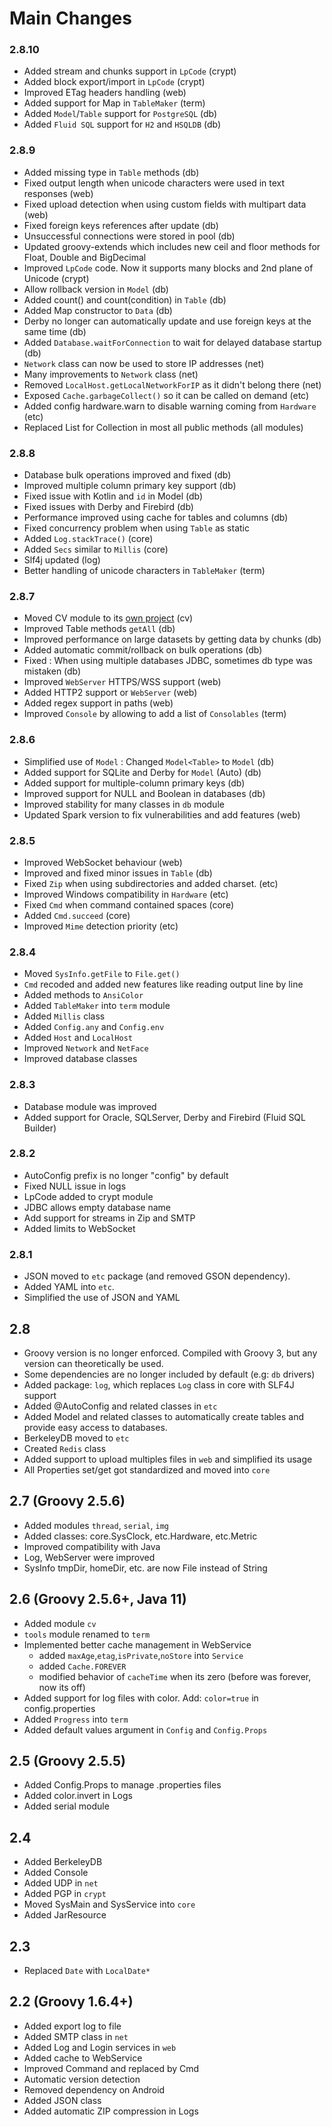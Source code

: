 # Main Changes

### 2.8.10
* Added stream and chunks support in `LpCode` (crypt)
* Added block export/import in `LpCode` (crypt)
* Improved ETag headers handling (web)
* Added support for Map in `TableMaker` (term)
* Added `Model`/`Table` support for `PostgreSQL` (db)
* Added `Fluid SQL` support for `H2` and `HSQLDB` (db)

### 2.8.9
* Added missing type in `Table` methods (db)
* Fixed output length when unicode characters were used in text responses (web)
* Fixed upload detection when using custom fields with multipart data (web)
* Fixed foreign keys references after update (db)
* Unsuccessful connections were stored in pool (db)
* Updated groovy-extends which includes new ceil and floor methods for Float, Double and BigDecimal
* Improved `LpCode` code. Now it supports many blocks and 2nd plane of Unicode (crypt)
* Allow rollback version in `Model` (db)
* Added count() and count(condition) in `Table` (db)
* Added Map constructor to `Data` (db)
* Derby no longer can automatically update and use foreign keys at the same time (db)
* Added `Database.waitForConnection` to wait for delayed database startup (db)
* `Network` class can now be used to store IP addresses (net)
* Many improvements to `Network` class (net)
* Removed `LocalHost.getLocalNetworkForIP` as it didn't belong there (net)
* Exposed `Cache.garbageCollect()` so it can be called on demand (etc)
* Added config hardware.warn to disable warning coming from `Hardware` (etc)
* Replaced List for Collection in most all public methods (all modules)

### 2.8.8
* Database bulk operations improved and fixed (db)
* Improved multiple column primary key support (db)
* Fixed issue with Kotlin and `id` in Model (db)
* Fixed issues with Derby and Firebird (db)
* Performance improved using cache for tables and columns (db)
* Fixed concurrency problem when using `Table` as static
* Added `Log.stackTrace()` (core)
* Added `Secs` similar to `Millis` (core)
* Slf4j updated (log)
* Better handling of unicode characters in `TableMaker` (term)

### 2.8.7
* Moved CV module to its [own project](https://gitlab.com/intellisrc/icv) (cv)
* Improved Table methods `getAll` (db)
* Improved performance on large datasets by getting data by chunks (db)
* Added automatic commit/rollback on bulk operations (db)
* Fixed : When using multiple databases JDBC, sometimes db type was mistaken (db)
* Improved `WebServer` HTTPS/WSS support (web)
* Added HTTP2 support or `WebServer` (web)
* Added regex support in paths (web)
* Improved `Console` by allowing to add a list of `Consolables` (term)

### 2.8.6
* Simplified use of `Model` : Changed `Model<Table>` to `Model` (db)
* Added support for SQLite and Derby for `Model` (Auto) (db)
* Added support for multiple-column primary keys (db)
* Improved support for NULL and Boolean in databases (db)
* Improved stability for many classes in `db` module
* Updated Spark version to fix vulnerabilities and add features (web)

### 2.8.5
* Improved WebSocket behaviour (web)
* Improved and fixed minor issues in `Table` (db)
* Fixed `Zip` when using subdirectories and added charset.  (etc)
* Improved Windows compatibility in `Hardware` (etc)
* Fixed `Cmd` when command contained spaces (core)
* Added `Cmd.succeed` (core)
* Improved `Mime` detection priority (etc)

### 2.8.4
* Moved `SysInfo.getFile` to `File.get()`
* `Cmd` recoded and added new features like reading output line by line
* Added methods to `AnsiColor`
* Added `TableMaker` into `term` module
* Added `Millis` class
* Added `Config.any` and `Config.env`
* Added `Host` and `LocalHost`
* Improved `Network` and `NetFace`
* Improved database classes

### 2.8.3
* Database module was improved
* Added support for Oracle, SQLServer, Derby and Firebird (Fluid SQL Builder)

### 2.8.2
* AutoConfig prefix is no longer "config" by default
* Fixed NULL issue in logs
* LpCode added to crypt module
* JDBC allows empty database name
* Add support for streams in Zip and SMTP
* Added limits to WebSocket

### 2.8.1
* JSON moved to `etc` package (and removed GSON dependency).
* Added YAML into `etc`.
* Simplified the use of JSON and YAML

## 2.8
* Groovy version is no longer enforced. Compiled with Groovy 3, but any version can theoretically be used.
* Some dependencies are no longer included by default (e.g: `db` drivers)
* Added package: `log`, which replaces `Log` class in core with SLF4J support
* Added @AutoConfig and related classes in `etc`
* Added Model and related classes to automatically create tables and provide easy access to databases.
* BerkeleyDB moved to `etc`
* Created `Redis` class
* Added support to upload multiples files in `web` and simplified its usage
* All Properties set/get got standardized and moved into `core`

## 2.7 (Groovy 2.5.6)

* Added modules `thread`, `serial`, `img`
* Added classes: core.SysClock, etc.Hardware, etc.Metric
* Improved compatibility with Java
* Log, WebServer were improved
* SysInfo tmpDir, homeDir, etc. are now File instead of String

## 2.6 (Groovy 2.5.6+, Java 11)

* Added module `cv`
* `tools` module renamed to `term`
* Implemented better cache management in WebService
    - added `maxAge`,`etag`,`isPrivate`,`noStore` into `Service`
    - added `Cache.FOREVER`
    - modified behavior of `cacheTime` when its zero (before was forever, now its off)
* Added support for log files with color. Add: `color=true` in config.properties
* Added `Progress` into `term`
* Added default values argument in `Config` and `Config.Props`

## 2.5 (Groovy 2.5.5)

* Added Config.Props to manage .properties files
* Added color.invert in Logs
* Added serial module

## 2.4
* Added BerkeleyDB
* Added Console
* Added UDP in `net`
* Added PGP in `crypt`
* Moved SysMain and SysService into `core`
* Added JarResource

## 2.3
* Replaced `Date` with `LocalDate*`

## 2.2 (Groovy 1.6.4+)

* Added export log to file
* Added SMTP class in `net`
* Added Log and Login services in `web`
* Added cache to WebService
* Improved Command and replaced by Cmd
* Automatic version detection
* Removed dependency on Android
* Added JSON class
* Added automatic ZIP compression in Logs